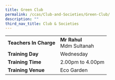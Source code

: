 ```yaml
---
title: Green Club
permalink: /ccas/Club-and-Societies/Green-Club/
description: ""
third_nav_title: Club & Societies
---
```



| |  | 
| -------- | -------- | 
| **Teachers In Charge**     | **Mr Rahul**<br>Mdm Sultanah     | 
|**Training Day**|Wednesday
|**Training Time**|2.00pm to 4.00pm
|**Training Venue**|Eco Garden

